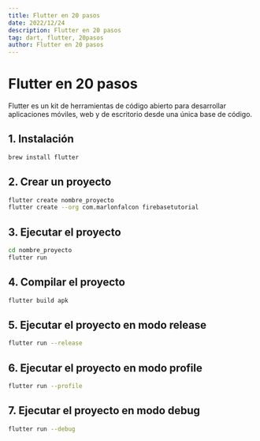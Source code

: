 ```yaml
---
title: Flutter en 20 pasos
date: 2022/12/24
description: Flutter en 20 pasos
tag: dart, flutter, 20pasos
author: Flutter en 20 pasos
---
```


# Flutter en 20 pasos

Flutter es un kit de herramientas de código abierto para desarrollar aplicaciones móviles, web y de escritorio desde una única base de código.

## 1. Instalación
```bash
brew install flutter
```

## 2. Crear un proyecto
```bash
flutter create nombre_proyecto
flutter create --org com.marlonfalcon firebasetutorial
```

## 3. Ejecutar el proyecto
```bash
cd nombre_proyecto
flutter run
```

## 4. Compilar el proyecto
```bash
flutter build apk
```

## 5. Ejecutar el proyecto en modo release
```bash
flutter run --release
```

## 6. Ejecutar el proyecto en modo profile
```bash
flutter run --profile
```

## 7. Ejecutar el proyecto en modo debug
```bash
flutter run --debug
```


